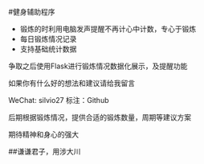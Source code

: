 #健身辅助程序

* 锻炼的时利用电脑发声提醒不再计心中计数，专心于锻炼
* 每日锻炼情况记录
* 支持基础统计数据

争取之后使用Flask进行锻炼情况数据化展示，及提醒功能

如果你有什么好的想法和建议请给我留言

WeChat: silvio27  标注：Github

后期根据锻炼情况，提供合适的锻炼数量，周期等建议方案

期待精神和身心的强大

##谦谦君子，用涉大川